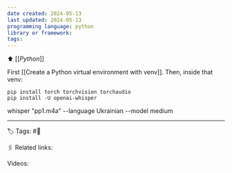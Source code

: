 ```yaml
---
date created: 2024-05-13
last updated: 2024-05-13
programming language: python
library or framework: 
tags:
---
```

⬆ [[_Python_]]

First [[Create a Python virtual environment with venv]]. Then, inside that venv:
```shell
pip install torch torchvision torchaudio
pip install -U openai-whisper
```

whisper "pp1.m4a" --language Ukrainian  --model medium

---
🏷 Tags: #🌱

🖇 Related links:

Videos: 

